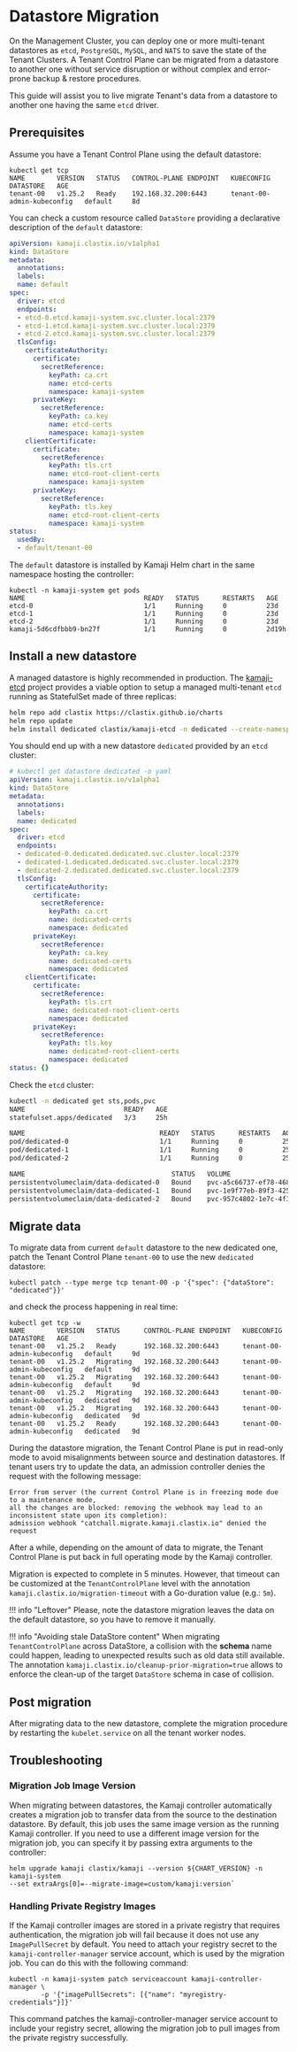# Datastore Migration

On the Management Cluster, you can deploy one or more multi-tenant datastores as `etcd`, `PostgreSQL`, `MySQL`, and `NATS` to save the state of the Tenant Clusters.
A Tenant Control Plane can be migrated from a datastore to another one without service disruption or without complex and error-prone backup & restore procedures.

This guide will assist you to live migrate Tenant's data from a datastore to another one having the same `etcd` driver.

## Prerequisites

Assume you have a Tenant Control Plane using the default datastore:

``` shell
kubectl get tcp
NAME        VERSION   STATUS   CONTROL-PLANE ENDPOINT   KUBECONFIG                   DATASTORE   AGE
tenant-00   v1.25.2   Ready    192.168.32.200:6443      tenant-00-admin-kubeconfig   default     8d
```

You can check a custom resource called `DataStore` providing a declarative description of the `default` datastore:

```yaml
apiVersion: kamaji.clastix.io/v1alpha1
kind: DataStore
metadata:
  annotations:
  labels:
  name: default
spec:
  driver: etcd
  endpoints:
  - etcd-0.etcd.kamaji-system.svc.cluster.local:2379
  - etcd-1.etcd.kamaji-system.svc.cluster.local:2379
  - etcd-2.etcd.kamaji-system.svc.cluster.local:2379
  tlsConfig:
    certificateAuthority:
      certificate:
        secretReference:
          keyPath: ca.crt
          name: etcd-certs
          namespace: kamaji-system
      privateKey:
        secretReference:
          keyPath: ca.key
          name: etcd-certs
          namespace: kamaji-system
    clientCertificate:
      certificate:
        secretReference:
          keyPath: tls.crt
          name: etcd-root-client-certs
          namespace: kamaji-system
      privateKey:
        secretReference:
          keyPath: tls.key
          name: etcd-root-client-certs
          namespace: kamaji-system
status:
  usedBy:
  - default/tenant-00
```

The `default` datastore is installed by Kamaji Helm chart in the same namespace hosting the controller:

```shell
kubectl -n kamaji-system get pods
NAME                              READY   STATUS      RESTARTS   AGE
etcd-0                            1/1     Running     0          23d
etcd-1                            1/1     Running     0          23d
etcd-2                            1/1     Running     0          23d
kamaji-5d6cdfbbb9-bn27f           1/1     Running     0          2d19h
```

## Install a new datastore
A managed datastore is highly recommended in production. The [kamaji-etcd](https://github.com/clastix/kamaji-etcd) project provides a viable option to setup a managed multi-tenant `etcd` running as StatefulSet made of three replicas:

```bash
helm repo add clastix https://clastix.github.io/charts
helm repo update
helm install dedicated clastix/kamaji-etcd -n dedicated --create-namespace --set datastore.enabled=true
```

You should end up with a new datastore `dedicated` provided by an `etcd` cluster:

```yaml
# kubectl get datastore dedicated -o yaml
apiVersion: kamaji.clastix.io/v1alpha1
kind: DataStore
metadata:
  annotations:
  labels:
  name: dedicated
spec:
  driver: etcd
  endpoints:
  - dedicated-0.dedicated.dedicated.svc.cluster.local:2379
  - dedicated-1.dedicated.dedicated.svc.cluster.local:2379
  - dedicated-2.dedicated.dedicated.svc.cluster.local:2379
  tlsConfig:
    certificateAuthority:
      certificate:
        secretReference:
          keyPath: ca.crt
          name: dedicated-certs
          namespace: dedicated
      privateKey:
        secretReference:
          keyPath: ca.key
          name: dedicated-certs
          namespace: dedicated
    clientCertificate:
      certificate:
        secretReference:
          keyPath: tls.crt
          name: dedicated-root-client-certs
          namespace: dedicated
      privateKey:
        secretReference:
          keyPath: tls.key
          name: dedicated-root-client-certs
          namespace: dedicated
status: {}
```

Check the `etcd` cluster:

```bash
kubectl -n dedicated get sts,pods,pvc
NAME                         READY   AGE
statefulset.apps/dedicated   3/3     25h

NAME                                  READY   STATUS      RESTARTS   AGE
pod/dedicated-0                       1/1     Running     0          25h
pod/dedicated-1                       1/1     Running     0          25h
pod/dedicated-2                       1/1     Running     0          25h

NAME                                     STATUS   VOLUME                                     CAPACITY   ACCESS MODES   STORAGECLASS   AGE
persistentvolumeclaim/data-dedicated-0   Bound    pvc-a5c66737-ef78-4689-b863-037f8382ed78   10Gi       RWO            local-path     25h
persistentvolumeclaim/data-dedicated-1   Bound    pvc-1e9f77eb-89f3-4256-9508-c18b71fca7ea   10Gi       RWO            local-path     25h
persistentvolumeclaim/data-dedicated-2   Bound    pvc-957c4802-1e7c-4f37-ac01-b89ad1fa9fdb   10Gi       RWO            local-path     25h
```

## Migrate data
To migrate data from current `default` datastore to the new dedicated one, patch the Tenant Control Plane `tenant-00` to use the new `dedicated` datastore:

```shell
kubectl patch --type merge tcp tenant-00 -p '{"spec": {"dataStore": "dedicated"}}'
```

and check the process happening in real time:

```shell
kubectl get tcp -w
NAME        VERSION   STATUS      CONTROL-PLANE ENDPOINT   KUBECONFIG                   DATASTORE   AGE
tenant-00   v1.25.2   Ready       192.168.32.200:6443      tenant-00-admin-kubeconfig   default     9d
tenant-00   v1.25.2   Migrating   192.168.32.200:6443      tenant-00-admin-kubeconfig   default     9d
tenant-00   v1.25.2   Migrating   192.168.32.200:6443      tenant-00-admin-kubeconfig   default     9d
tenant-00   v1.25.2   Migrating   192.168.32.200:6443      tenant-00-admin-kubeconfig   dedicated   9d
tenant-00   v1.25.2   Migrating   192.168.32.200:6443      tenant-00-admin-kubeconfig   dedicated   9d
tenant-00   v1.25.2   Ready       192.168.32.200:6443      tenant-00-admin-kubeconfig   dedicated   9d
```

During the datastore migration, the Tenant Control Plane is put in read-only mode to avoid misalignments between source and destination datastores. If tenant users try to update the data, an admission controller denies the request with the following message:

```shell
Error from server (the current Control Plane is in freezing mode due to a maintenance mode,
all the changes are blocked: removing the webhook may lead to an inconsistent state upon its completion):
admission webhook "catchall.migrate.kamaji.clastix.io" denied the request
```

After a while, depending on the amount of data to migrate, the Tenant Control Plane is put back in full operating mode by the Kamaji controller.

Migration is expected to complete in 5 minutes.
However, that timeout can be customized at the `TenantControlPlane` level with the annotation `kamaji.clastix.io/migration-timeout` with a Go-duration value (e.g.: `5m`).

!!! info "Leftover"
    Please, note the datastore migration leaves the data on the default datastore, so you have to remove it manually.

!!! info "Avoiding stale DataStore content"
    When migrating `TenantControlPlane` across DataStore, a collision with the __schema__ name could happen,
    leading to unexpected results such as old data still available.
    The annotation `kamaji.clastix.io/cleanup-prior-migration=true` allows to enforce the clean-up of the target `DataStore` schema in case of collision.

## Post migration
After migrating data to the new datastore, complete the migration procedure by restarting the `kubelet.service` on all the tenant worker nodes.

## Troubleshooting

### Migration Job Image Version
When migrating between datastores, the Kamaji controller automatically creates a migration job to transfer data from the source to the destination datastore. By default, this job uses the same image version as the running Kamaji controller. If you need to use a different image version for the migration job, you can specify it by passing extra arguments to the controller:

```shell
helm upgrade kamaji clastix/kamaji --version ${CHART_VERSION} -n kamaji-system 
--set extraArgs[0]=--migrate-image=custom/kamaji:version`
```

### Handling Private Registry Images
If the Kamaji controller images are stored in a private registry that requires authentication, the migration job will fail because it does not use any `ImagePullSecret` by default. You need to attach your registry secret to the `kamaji-controller-manager` service account, which is used by the migration job. You can do this with the following command:

```shell
kubectl -n kamaji-system patch serviceaccount kamaji-controller-manager \
        -p '{"imagePullSecrets": [{"name": "myregistry-credentials"}]}'
```

This command patches the kamaji-controller-manager service account to include your registry secret, allowing the migration job to pull images from the private registry successfully.

